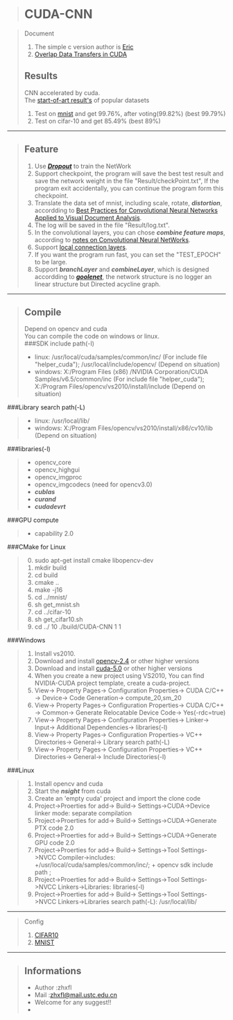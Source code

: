 >CUDA-CNN
>========


>Document   
>1.  The simple c version author is <a href="http://eric-yuan.me/cnn/"> Eric </a>   
>2.  <a href="http://zhxfl.github.io/cuda-cnn_cuda-stream"> Overlap Data Transfers in CUDA </a>   
>
>Results
>--------
>CNN accelerated by cuda.   
>The <a href="http://rodrigob.github.io/are_we_there_yet/build/classification_datasets_results.html"> start-of-art result's</a> of popular datasets    
>1. Test on <a href="http://yann.lecun.com/exdb/mnist/"> mnist</a> and get 99.76%, after voting(99.82%) (best 99.79%)   
>2. Test on cifar-10  and get 85.49%   (best 89%)   
***

>Feature
>--------
>1. Use ***<a href="http://cs.nyu.edu/~wanli/dropc/">Dropout</a>*** to train the NetWork
>2. Support checkpoint, the program will save the best test result and save the network weight in the file "Result/checkPoint.txt", If the program exit accidentally, you can continue the program form this checkpoint.
>3. Translate the data set of mnist, including scale, rotate, ***distortion***,
 accordding to <a href="http://citeseerx.ist.psu.edu/viewdoc/download;jsessionid=D1C7D701BD39935473808DA5A93426C5?doi=10.1.1.160.8494&rep=rep1&type=pdf">Best Practices for Convolutional Neural Networks Applied to Visual Document Analysis</a>.
>4. The log will be saved in the file "Result/log.txt".  
>5. In the convolutional layers, you can chose ***combine feature maps***, according to <a href="http://cogprints.org/5869/1/cnn_tutorial.pdf">notes on Convolutional Neural NetWorks</a>.      
>6. Support <a href="http://papers.nips.cc/paper/4824-imagenet-classification-with-deep-convolutional-neural-networks">local connection layers</a>.   
>7. If you want the program run fast, you can set the "TEST_EPOCH" to be large.     
>8. Support ***branchLayer*** and ***combineLayer***, which is designed accordding to ***<a href="http://arxiv.org/abs/1409.4842">goolenet</a>***, the network structure is no logger an linear structure but Directed acycline graph.
***

>Compile
>-------
>Depend on opencv and cuda    
>You can compile the code on windows or linux.   
###SDK include path(-I)   
>* linux: /usr/local/cuda/samples/common/inc/ (For include file "helper_cuda"); /usr/local/include/opencv/ (Depend on situation)        
>* windows: X:/Program Files (x86) /NVIDIA Corporation/CUDA Samples/v6.5/common/inc (For include file "helper_cuda"); X:/Program Files/opencv/vs2010/install/include (Depend on situation)
>
###Library search path(-L)   
>* linux: /usr/local/lib/   
>* windows: X:/Program Files/opencv/vs2010/install/x86/cv10/lib (Depend on situation)    
>
###libraries(-l)      
>* opencv_core   
>* opencv_highgui   
>* opencv_imgproc   
>* opencv_imgcodecs (need for opencv3.0)   
>* ***cublas***   
>* ***curand***   
>* ***cudadevrt***   
>

###GPU compute 
>* capability 2.0   

###CMake for Linux
>0. sudo apt-get install cmake libopencv-dev
>1. mkdir build
>2. cd build
>3. cmake ..
>4. make -j16
>5. cd ../mnist/
>6. sh get_mnist.sh
>7. cd ../cifar-10
>8. sh get_cifar10.sh
>9. cd ../
>10 ./build/CUDA-CNN 1 1

###Windows
>1. Install vs2010.
>2. Download and install <a href="http://sourceforge.net/projects/opencvlibrary/files/opencv-win/3.0.0-beta/"> opencv-2.4</a> or other higher versions
>3. Download and install <a href="https://developer.nvidia.com/cuda-downloads"> cuda-5.0</a> or other higher versions
>4. When you create a new project using VS2010, You can find NVIDIA-CUDA project template, create a cuda-project.
>5. View-> Property Pages-> Configuration Properties-> CUDA C/C++ -> Device-> Code Generation-> compute_20,sm_20   
>6. View-> Property Pages-> Configuration Properties-> CUDA C/C++ -> Common-> Generate Relocatable Device Code-> Yes(-rdc=true) 
>7. View-> Property Pages-> Configuration Properties-> Linker-> Input-> Additional Dependencies-> libraries(-l)   
>8. View-> Property Pages-> Configuration Properties-> VC++ Directories-> General-> Library search path(-L)  
>9. View-> Property Pages-> Configuration Properties-> VC++ Directories-> General-> Include Directories(-I)  

###Linux
>1. Install opencv and cuda
>2. Start the ***nsight*** from cuda
>3. Create an 'empty cuda' project and import the clone code  
>4. Project->Proerties for add-> Build-> Settings->CUDA->Device linker mode: separate compilation   
>5. Project->Proerties for add-> Build-> Settings->CUDA->Generate PTX code 2.0
>6. Project->Proerties for add-> Build-> Settings->CUDA->Generate GPU code 2.0
>7. Project->Proerties for add-> Build-> Settings->Tool Settings->NVCC Compiler->includes: +/usr/local/cuda/samples/common/inc/; + opencv sdk include path ;   
>8. Project->Proerties for add-> Build-> Settings->Tool Settings->NVCC Linkers->Libraries: libraries(-l)   
>9. Project->Proerties for add-> Build-> Settings->Tool Settings->NVCC Linkers->Libraries search path(-L): /usr/local/lib/    

***
>Config   
>1. <a href="https://github.com/zhxfl/CUDA-CNN/blob/master/Config/Cifar10Config.txt">CIFAR10</a>   
>2. <a href="https://github.com/zhxfl/CUDA-CNN/blob/master/Config/MnistConfig.txt">MNIST</a>   
***

>Informations
>------------
>* Author :zhxfl  
>* Mail   :zhxfl@mail.ustc.edu.cn  
>* Welcome for any suggest!!   
>* 


